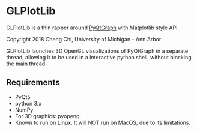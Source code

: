 GLPlotLib
=========

GLPlotLib is a thin rapper around [PyQtGraph](https://github.com/pyqtgraph/pyqtgraph) with Matplotlib style API.

Copyright 2018 Cheng Chi, University of Michigan - Ann Arbor

GLPlotLib launches 3D OpenGL visualizations of PyQtGraph in a separate thread, allowing 
it to be used in a interactive python shell, without blocking the main thread.

Requirements
------------

  * PyQt5
  * python 3.x
  * NumPy
  * For 3D graphics: pyopengl
  * Known to run on Linux. It will NOT run on MacOS, due to its limitations.